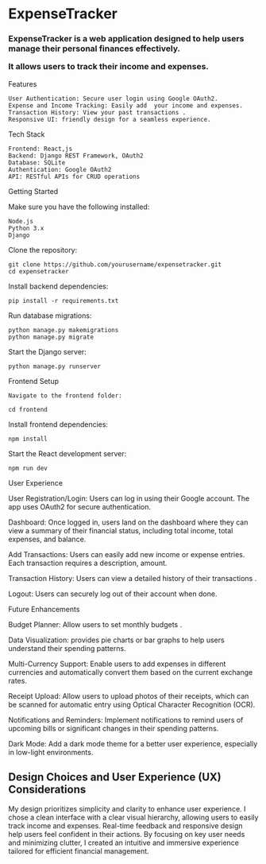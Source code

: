 <h1>ExpenseTracker</h1>

<h3>ExpenseTracker is a web application designed to help users manage their personal finances effectively.

It allows users to track their income and expenses.</h3>

Features

    User Authentication: Secure user login using Google OAuth2.
    Expense and Income Tracking: Easily add  your income and expenses.
    Transaction History: View your past transactions .
    Responsive UI: friendly design for a seamless experience.

Tech Stack

    Frontend: React,js
    Backend: Django REST Framework, OAuth2
    Database: SQLite
    Authentication: Google OAuth2
    API: RESTful APIs for CRUD operations

Getting Started

Make sure you have the following installed:

    Node.js
    Python 3.x
    Django

Clone the repository:

    git clone https://github.com/yourusername/expensetracker.git
    cd expensetracker

Install backend dependencies:

    pip install -r requirements.txt

Run database migrations:

    python manage.py makemigrations
    python manage.py migrate

Start the Django server:

    python manage.py runserver

Frontend Setup

    Navigate to the frontend folder:

    cd frontend

Install frontend dependencies:

    npm install

Start the React development server:

    npm run dev

User Experience

  User Registration/Login: Users can log in using their Google account. The app uses OAuth2 for secure authentication.
  
  Dashboard: Once logged in, users land on the dashboard where they can view a summary of their financial status, including total income, total expenses, and balance.
  
  Add Transactions: Users can easily add new income or expense entries. Each transaction requires a description, amount.
    
  Transaction History: Users can view a detailed history of their transactions .
  
  Logout: Users can securely log out of their account when done.

Future Enhancements

  Budget Planner: Allow users to set monthly budgets .

  Data Visualization: provides pie charts or bar graphs to help users understand their spending patterns.

  Multi-Currency Support: Enable users to add expenses in different currencies and automatically convert them based on the current exchange rates.

  Receipt Upload: Allow users to upload photos of their receipts, which can be scanned for automatic entry using Optical Character Recognition (OCR).

  Notifications and Reminders: Implement notifications to remind users of upcoming bills or significant changes in their spending patterns.

  Dark Mode: Add a dark mode theme for a better user experience, especially in low-light environments.


<h2>Design Choices and User Experience (UX) Considerations</h2>

My design prioritizes simplicity and clarity to enhance user experience. I chose a clean interface with a clear visual hierarchy, allowing users to easily track income and expenses.
Real-time feedback and responsive design help users feel confident in their actions. 
By focusing on key user needs and minimizing clutter, I created an intuitive and immersive experience tailored for efficient financial management.
    
